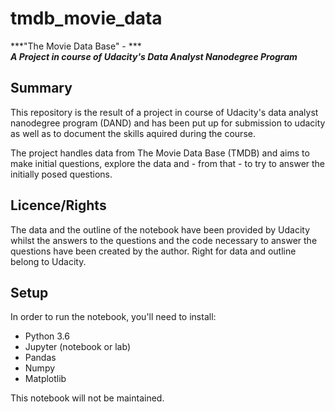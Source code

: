 # tmdb_movie_data
***"The Movie Data Base" - ***  
***A Project in course of Udacity's Data Analyst Nanodegree Program***

## Summary

This repository is the result of a project in course of Udacity's data analyst nanodegree program (DAND) and has been put up for submission to udacity as well as to document the skills aquired during the course.

The project handles data from The Movie Data Base (TMDB) and aims to make initial questions, explore the data and - from that - to try to answer the initially posed questions.

## Licence/Rights

The data and the outline of the notebook have been provided by Udacity whilst the answers to the questions and the code necessary to answer the questions have been created by the author. Right for data and outline belong to Udacity.

## Setup

In order to run the notebook, you'll need to install:
- Python 3.6
- Jupyter (notebook or lab)
- Pandas
- Numpy
- Matplotlib

This notebook will not be maintained.
